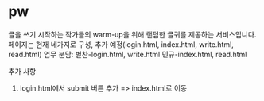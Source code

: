 # pw
글을 쓰기 시작하는 작가들의 warm-up을 위해 랜덤한 글귀를 제공하는 서비스입니다.
페이지는 현재 네가지로 구성, 추가 예정(login.html, index.html, write.html, read.html)
업무 분담:
별찬-login.html, write.html
민규-index.html, read.html

추가 사항
1. login.html에서 submit 버튼 추가 => index.html로 이동

